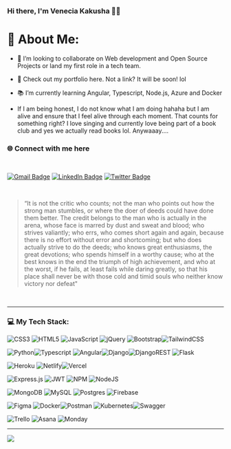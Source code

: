 ### Hi there, I'm Venecia Kakusha 👨‍💻

# 💫 About Me:

- 👯  I’m looking to collaborate on Web development and Open Source Projects or land my first role in a tech team. <br>

- 📧 Check out my portfolio here. Not a link? It will be soon! lol <br>

- 📚 I’m currently learning Angular, Typescript, Node.js, Azure and Docker <br>

- If I am being honest, I do not know what I am doing hahaha but I am alive and ensure that I feel alive through each moment. That counts for something right?  I love singing and currently love being part of a book club and yes we actually read books lol. Anywaaay....

### 🌐 Connect with me here<br>
<br>

[![Gmail Badge](https://img.shields.io/badge/-Gmail-c14438?style=flat-square&logo=Gmail&logoColor=white&link=mailto:kakushavenecia@gmail.com)](mailto:kakushavenecia@gmail.com)      [![LinkedIn Badge](https://img.shields.io/badge/-LinkedIn-000?style=flat-square&logo=linkedin&logoColor=white&link=https://www.linkedin.com/in/kakushavenecia/)](/https://www.linkedin.com/in/kakushavenecia/) 
     [![Twitter Badge](https://img.shields.io/badge/-Twitter-1da1f2?style=flat-square&labelColor=1da1f2&logo=twitter&logoColor=white&link=https://twitter.com/_vee_k)](https://twitter.com/_vee_k)

<br>

> “It is not the critic who counts; not the man who points out how the strong man stumbles, or where the doer of deeds could have done them better. The credit belongs to the man who is actually in the arena, whose face is marred by dust and sweat and blood; who strives valiantly; who errs, who comes short again and again, because there is no effort without error and shortcoming; but who does actually strive to do the deeds; who knows great enthusiasms, the great devotions; who spends himself in a worthy cause; who at the best knows in the end the triumph of high achievement, and who at the worst, if he fails, at least fails while daring greatly, so that his place shall never be with those cold and timid souls who neither know victory nor defeat"
<br>

---
### 💻 My Tech Stack:

![CSS3](https://img.shields.io/badge/css3-%231572B6.svg?style=for-the-badge&logo=css3&logoColor=white) ![HTML5](https://img.shields.io/badge/html5-%23E34F26.svg?style=for-the-badge&logo=html5&logoColor=white) ![JavaScript](https://img.shields.io/badge/javascript-%23323330.svg?style=for-the-badge&logo=javascript&logoColor=%23F7DF1E)
![jQuery](https://img.shields.io/badge/jquery-%230769AD.svg?style=for-the-badge&logo=jquery&logoColor=white) ![Bootstrap](https://img.shields.io/badge/bootstrap-%23563D7C.svg?style=for-the-badge&logo=bootstrap&logoColor=white)![TailwindCSS](https://img.shields.io/badge/tailwindcss-%2338B2AC.svg?style=for-the-badge&logo=tailwind-css&logoColor=white) 


![Python](https://img.shields.io/badge/python-3670A0?style=for-the-badge&logo=python&logoColor=ffdd54)![Typescript](https://img.shields.io/badge/typescript-%23323330.svg?style=for-the-badge&logo=typescript&logoColor=%23F7DF1E) ![Angular](https://img.shields.io/badge/angular-%23007ACC.svg?style=for-the-badge&logo=Angular&logoColor=red)![Django](https://img.shields.io/badge/django-%23092E20.svg?style=for-the-badge&logo=django&logoColor=white)![DjangoREST](https://img.shields.io/badge/DJANGO-REST-ff1709?style=for-the-badge&logo=django&logoColor=white&color=ff1709&labelColor=gray) ![Flask ](https://img.shields.io/badge/flask-%23092E20.svg?style=for-the-badge&logo=flask&logoColor=white) 



![Heroku](https://img.shields.io/badge/heroku-%23430098.svg?style=for-the-badge&logo=heroku&logoColor=white) ![Netlify](https://img.shields.io/badge/netlify-%23000000.svg?style=for-the-badge&logo=netlify&logoColor=#00C7B7)![Vercel](https://img.shields.io/badge/vercel-%23000000.svg?style=for-the-badge&logo=vercel&logoColor=white) 



![Express.js](https://img.shields.io/badge/express.js-%23404d59.svg?style=for-the-badge&logo=express&logoColor=%2361DAFB) ![JWT](https://img.shields.io/badge/JWT-black?style=for-the-badge&logo=JSON%20web%20tokens) ![NPM](https://img.shields.io/badge/NPM-%23000000.svg?style=for-the-badge&logo=npm&logoColor=white) ![NodeJS](https://img.shields.io/badge/node.js-6DA55F?style=for-the-badge&logo=node.js&logoColor=white)



![MongoDB](https://img.shields.io/badge/MongoDB-%234ea94b.svg?style=for-the-badge&logo=mongodb&logoColor=white) ![MySQL](https://img.shields.io/badge/mysql-%2300f.svg?style=for-the-badge&logo=mysql&logoColor=white) ![Postgres](https://img.shields.io/badge/postgres-%23316192.svg?style=for-the-badge&logo=postgresql&logoColor=white) ![Firebase](https://img.shields.io/badge/firebase-%23039BE5.svg?style=for-the-badge&logo=firebase)	



![Figma](https://img.shields.io/badge/figma-%23F24E1E.svg?style=for-the-badge&logo=figma&logoColor=white) ![Docker](https://img.shields.io/badge/docker-%230db7ed.svg?style=for-the-badge&logo=docker&logoColor=white)![Postman](https://img.shields.io/badge/Postman-FF6C37?style=for-the-badge&logo=postman&logoColor=white) ![Kubernetes](https://img.shields.io/badge/kubernetes-%23326ce5.svg?style=for-the-badge&logo=kubernetes&logoColor=white)![Swagger](https://img.shields.io/badge/-Swagger-%23Clojure?style=for-the-badge&logo=swagger&logoColor=white) 



![Trello](https://img.shields.io/badge/Trello-%23026AA7.svg?style=for-the-badge&logo=Trello&logoColor=white) ![Asana](https://img.shields.io/badge/Asana-%23026AA7.svg?style=for-the-badge&logo=Asana&logoColor=red)  ![Monday](https://img.shields.io/badge/monday-%23026AA7.svg?style=for-the-badge&logo=Monday&logoColor=white) 

---
[![](https://visitcount.itsvg.in/api?id=KakushaVenecia&label=Profile%20Views&color=8&icon=0&pretty=false)](https://visitcount.itsvg.in)


